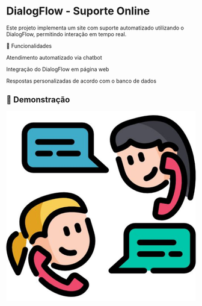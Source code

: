 # DialogFlow - Suporte Online

Este projeto implementa um site com suporte automatizado utilizando o DialogFlow, permitindo interação em tempo real.
  
📌 Funcionalidades

Atendimento automatizado via chatbot

Integração do DialogFlow em página web

Respostas personalizadas de acordo com o banco de dados

## 🎥 Demonstração

[![Clique para assistir](./foto.jpg)](https://drive.google.com/file/d/1lrEoTMWxJRVK-zBlrurpWnJfF8hAZmXM/view?usp=sharing)


